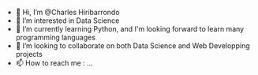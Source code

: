 - 👋 Hi, I’m @Charles Hiribarrondo
- 👀 I’m interested in Data Science 
- 🌱 I’m currently learning Python, and I'm looking forward to learn many programming languages
- 💞️ I’m looking to collaborate on both Data Science and Web Developping projects
- 📫 How to reach me : ...

<!---
CharlieLahire/CharlieLahire is a ✨ special ✨ repository because its `README.md` (this file) appears on your GitHub profile.
You can click the Preview link to take a look at your changes.
--->
